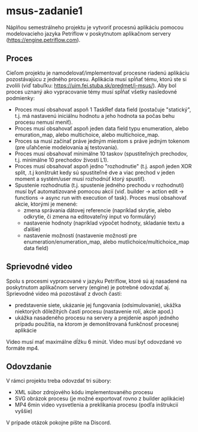 # msus-zadanie1

Náplňou semestrálneho projektu je vytvoriť procesnú aplikáciu pomocou modelovacieho jazyka Petriflow v poskytnutom aplikačnom servery (https://engine.petriflow.com).

## Proces
Cieľom projektu je namodelovať/implementovať procesne riadenú aplikáciu pozostávajúcu z jedného procesu. Aplikácia musí spĺňať tému, ktorú ste si zvolili (viď tabuľku: https://uim.fei.stuba.sk/predmet/i-msus/). Aby bol proces uznaný ako vypracovanie témy musí spĺňať všetky nasledovné podmienky:
* Proces musí obsahovať aspoň 1 TaskRef data field (postačuje "statický", t.j. má nastavenú iniciálnu hodnotu a jeho hodnota sa počas behu procesu nemusí meniť).
* Proces musí obsahovať aspoň jeden data field typu enumeration, alebo emuration_map, alebo multichoice, alebo multichoice_map.
* Proces sa musí začínať práve jedným miestom s práve jedným tokenom (pre uľahčenie modelovania aj testovania).
* Proces musí obsahovať minimálne 10 taskov (spustiteľných prechodov, t.j. minimálne 10 prechodov živosti L1).
* Proces musí obsahovať aspoň jedno "rozhodnutie" (t.j. aspoň jeden XOR split, .t.j konštrukt kedy sú spustiteľné dve a viac prechod v jeden moment a systém/user musí rozhodnúť ktorý spustiť).
* Spustenie rozhodnutia (t.j. spustenie jedného prechodu v rozhodnutí) musí byť automatizované pomocou akcií (viď. builder -> action edit -> functions -> async run with execution of task).
Proces musí obsahovať akcie, ktorými je menené:
    - zmena správania dátovej referencie (napríklad skrytie, alebo odkrytie, či zmena na editovateľný input vo formuláry)
    - nastavenie hodnoty (napríklad výpočet hodnoty, skladanie textu a ďalšie)
    - nastavenie možností (nastavenie možností pre enumeration/enumeration_map, alebo mutlichoice/multichoice_map data field) 

## Sprievodné video
Spolu s procesmi vypracované v jazyku Petriflow, ktoré sú aj nasadené na poskytnutom aplikačnom servery (engine) je potrebné odovzdať aj. Sprievodné video má pozostávať z dvoch častí:
* predstavenie siete, ukázanie jej fungovania (odsimulovanie), ukážka niektorých dôležitých častí procesu (nastavenie rolí, akcie apod.)
* ukážka nasadeného procesu na servery a prejdenie aspoň jedného prípadu použitia, na ktorom je demonštrovaná funkčnosť procesnej aplikácie

Video musí mať maximálne dĺžku 6 minút. Video musí byť odovzdané vo formáte mp4.


## Odovzdanie
V rámci projektu treba odovzdať tri súbory:
* XML súbor zdrojového kódu implementovaného procesu
* SVG obrázok procesu (je možné exportovať rovno z builder aplikácie)
* MP4 6min video vysvetlenia a preklikania procesu (podľa inštrukcií vyššie)

V prípade otázok pokojne píšte na Discord.
